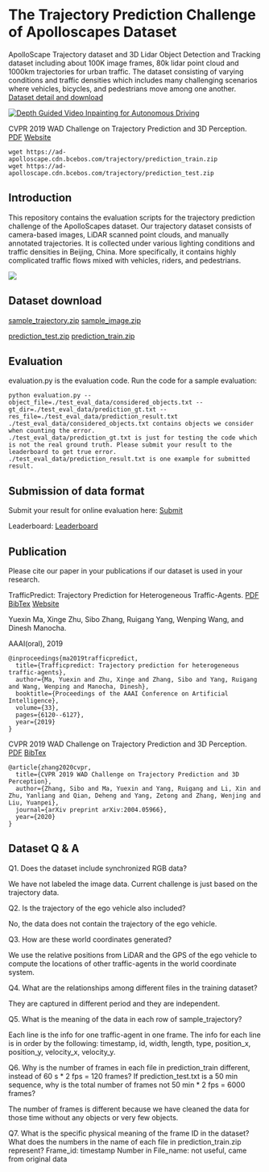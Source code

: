 # The Trajectory Prediction Challenge of Apolloscapes Dataset
ApolloScape Trajectory dataset and 3D Lidar Object Detection and Tracking dataset including about 100K image frames, 80k lidar point cloud and 1000km trajectories for urban traffic. The dataset consisting of varying conditions and traffic densities which includes many challenging scenarios where vehicles, bicycles, and pedestrians move among one another. 
[Dataset detail and download](http://apolloscape.auto/trajectory.html)

[![Depth Guided Video Inpainting for Autonomous Driving](https://res.cloudinary.com/marcomontalbano/image/upload/v1595308447/video_to_markdown/images/youtube--dST6NDxEMU8-c05b58ac6eb4c4700831b2b3070cd403.jpg)](https://www.youtube.com/watch?v=dST6NDxEMU8 "Depth Guided Video Inpainting for Autonomous Driving")

CVPR 2019 WAD Challenge on Trajectory Prediction and 3D Perception. [PDF](https://arxiv.org/pdf/2004.05966.pdf) [Website](http://wad.ai/2019/challenge.html)


```
wget https://ad-apolloscape.cdn.bcebos.com/trajectory/prediction_train.zip
wget https://ad-apolloscape.cdn.bcebos.com/trajectory/prediction_test.zip

```

## Introduction
This repository contains the evaluation scripts for the trajectory prediction challenge of the ApolloScapes dataset. Our trajectory dataset consists of camera-based images, LiDAR scanned point clouds, and manually annotated trajectories. It is collected under various lighting conditions and traffic densities in Beijing, China. More specifically, it contains highly complicated traffic flows mixed with vehicles, riders, and pedestrians.

![](../examples/trajectory-prediction.gif)

## Dataset download
[sample_trajectory.zip](https://ad-apolloscape.cdn.bcebos.com/trajectory/sample_trajectory.zip")
[sample_image.zip](https://ad-apolloscape.cdn.bcebos.com/trajectory/sample_image.zip")

[prediction_test.zip](https://ad-apolloscape.cdn.bcebos.com/prediction_data%2Fprediction_test.zip)
[prediction_train.zip](https://ad-apolloscape.cdn.bcebos.com/prediction_data%2Fprediction_train.zip)

## Evaluation
evaluation.py is the evaluation code. Run the code for a sample evaluation:

```
python evaluation.py --object_file=./test_eval_data/considered_objects.txt --gt_dir=./test_eval_data/prediction_gt.txt --res_file=./test_eval_data/prediction_result.txt
./test_eval_data/considered_objects.txt contains objects we consider when counting the error.
./test_eval_data/prediction_gt.txt is just for testing the code which is not the real ground truth. Please submit your result to the leaderboard to get true error.
./test_eval_data/prediction_result.txt is one example for submitted result.
```

## Submission of data format
Submit your result for online evaluation here: [Submit](http://apolloscape.auto/submit.html)

Leaderboard: [Leaderboard](http://apolloscape.auto/leader_board.html)

## Publication
Please cite our paper in your publications if our dataset is used in your research.

TrafficPredict: Trajectory Prediction for Heterogeneous Traffic-Agents. [PDF](https://arxiv.org/abs/1811.02146)
[BibTex](https://ad-apolloscape.cdn.bcebos.com/TrafficPredict/trafficpredict_bibtex.txt) [Website](http://gamma.cs.unc.edu/TPredict/TrafficPredict.html)

Yuexin Ma, Xinge Zhu, Sibo Zhang, Ruigang Yang, Wenping Wang, and Dinesh Manocha.

AAAI(oral), 2019

```
@inproceedings{ma2019trafficpredict,
  title={Trafficpredict: Trajectory prediction for heterogeneous traffic-agents},
  author={Ma, Yuexin and Zhu, Xinge and Zhang, Sibo and Yang, Ruigang and Wang, Wenping and Manocha, Dinesh},
  booktitle={Proceedings of the AAAI Conference on Artificial Intelligence},
  volume={33},
  pages={6120--6127},
  year={2019}
}
```

CVPR 2019 WAD Challenge on Trajectory Prediction and 3D Perception. [PDF](https://arxiv.org/pdf/2004.05966.pdf)
[BibTex](https://scholar.googleusercontent.com/scholar.bib?q=info:FM7KYweYqXIJ:scholar.google.com/&output=citation&scisdr=CgXjlNWZEK_chmykD1s:AAGBfm0AAAAAXpihF1tMiyTTew20m4a1LnPyWo9u5cbl&scisig=AAGBfm0AAAAAXpihF_RACGUoa0RN86NWhguFI1Z2YqmE&scisf=4&ct=citation&cd=-1&hl=en)

```
@article{zhang2020cvpr,
  title={CVPR 2019 WAD Challenge on Trajectory Prediction and 3D Perception},
  author={Zhang, Sibo and Ma, Yuexin and Yang, Ruigang and Li, Xin and Zhu, Yanliang and Qian, Deheng and Yang, Zetong and Zhang, Wenjing and Liu, Yuanpei},
  journal={arXiv preprint arXiv:2004.05966},
  year={2020}
}
```

## Dataset Q & A

Q1. Does the dataset include synchronized RGB data?

We have not labeled the image data. Current challenge is just based on the trajectory data.

Q2. Is the trajectory of the ego vehicle also included?

No, the data does not contain the trajectory of the ego vehicle.

Q3. How are these world coordinates generated?

We use the relative positions from LiDAR and the GPS of the ego vehicle to compute the locations of other traffic-agents in the world coordinate system.

Q4. What are the relationships among different files in the training dataset?

They are captured in different period and they are independent.

Q5. What is the meaning of the data in each row of sample_trajectory?

Each line is the info for one traffic-agent in one frame. 
The info for each line is in order by the following:
timestamp, id, width, length, type, position_x, position_y,  velocity_x, velocity_y.

Q6. Why is the number of frames in each file in prediction_train different, instead of 60 s * 2 fps = 120 frames? If prediction_test.txt is a 50 min sequence, why is the total number of frames not 50 min * 2 fps = 6000 frames? 

The number of frames is different because we have cleaned the data for those time without any objects or very few objects.

Q7. What is the specific physical meaning of the frame ID in the dataset? What does the numbers in the name of each file in prediction_train.zip represent?
Frame_id: timestamp 
Number in File_name: not useful, came from original data
